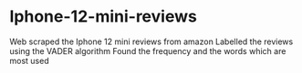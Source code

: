 # Iphone-12-mini-reviews


Web scraped the Iphone 12 mini reviews from amazon
Labelled the reviews using the VADER algorithm 
Found the frequency and the words which are most used
